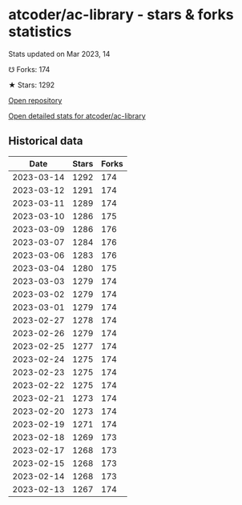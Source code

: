 # atcoder/ac-library - stars & forks statistics

Stats updated on Mar 2023, 14

☋ Forks: 174

★ Stars: 1292

[Open repository](https://github.com/atcoder/ac-library)

[Open detailed stats for atcoder/ac-library](https://reviewgithub.com/rep/atcoder/ac-library)

## Historical data
| Date | Stars | Forks |
|------|-------|-------|
| 2023-03-14 | 1292 | 174 | 
| 2023-03-12 | 1291 | 174 | 
| 2023-03-11 | 1289 | 174 | 
| 2023-03-10 | 1286 | 175 | 
| 2023-03-09 | 1286 | 176 | 
| 2023-03-07 | 1284 | 176 | 
| 2023-03-06 | 1283 | 176 | 
| 2023-03-04 | 1280 | 175 | 
| 2023-03-03 | 1279 | 174 | 
| 2023-03-02 | 1279 | 174 | 
| 2023-03-01 | 1279 | 174 | 
| 2023-02-27 | 1278 | 174 | 
| 2023-02-26 | 1279 | 174 | 
| 2023-02-25 | 1277 | 174 | 
| 2023-02-24 | 1275 | 174 | 
| 2023-02-23 | 1275 | 174 | 
| 2023-02-22 | 1275 | 174 | 
| 2023-02-21 | 1273 | 174 | 
| 2023-02-20 | 1273 | 174 | 
| 2023-02-19 | 1271 | 174 | 
| 2023-02-18 | 1269 | 173 | 
| 2023-02-17 | 1268 | 173 | 
| 2023-02-15 | 1268 | 173 | 
| 2023-02-14 | 1268 | 173 | 
| 2023-02-13 | 1267 | 174 | 

